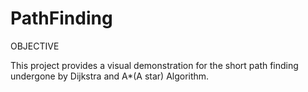 # PathFinding

OBJECTIVE 

This project provides a visual demonstration for the short path finding
undergone by Dijkstra and A*(A star) Algorithm.
